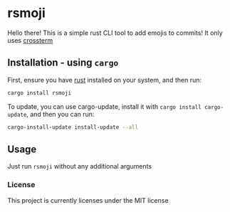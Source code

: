 # rsmoji
Hello there! This is a simple rust CLI tool to add emojis to commits!
It only uses [crossterm](https://crates.io/crates/crossterm)

## Installation - using `cargo`
First, ensure you have [rust](https://doc.rust-lang.org/stable/book/ch01-01-installation.html) installed on your system, and then run:
```zsh
cargo install rsmoji
```
To update, you can use cargo-update, install it with `cargo install cargo-update`, and then you can run:
```zsh
cargo-install-update install-update --all
```

## Usage
Just run `rsmoji` without any additional arguments

### License
This project is currently licenses under the MIT license
